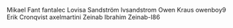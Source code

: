 Mikael Fant fantalec
Lovisa Sandström lvsandstrom 
Owen Kraus owenboy9
Erik Cronqvist axelmartini
Zeinab Ibrahim Zeinab-I86
